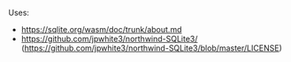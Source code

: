 
Uses:
* https://sqlite.org/wasm/doc/trunk/about.md
* https://github.com/jpwhite3/northwind-SQLite3/ (https://github.com/jpwhite3/northwind-SQLite3/blob/master/LICENSE)

